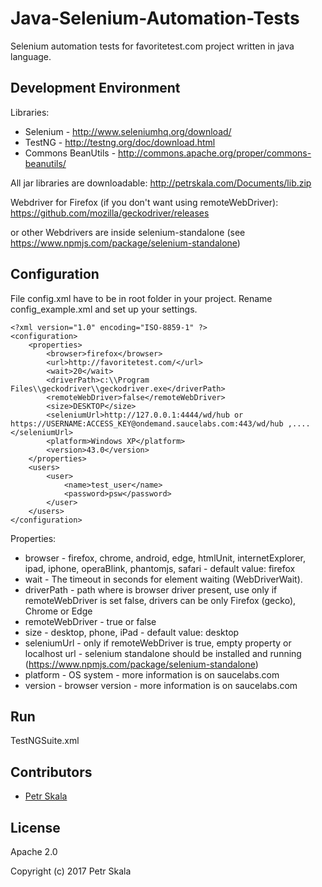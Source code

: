 # Java-Selenium-Automation-Tests

Selenium automation tests for favoritetest.com project written in java language.

## Development Environment

Libraries:
* Selenium - http://www.seleniumhq.org/download/
* TestNG - http://testng.org/doc/download.html
* Commons BeanUtils - http://commons.apache.org/proper/commons-beanutils/

All jar libraries are downloadable: http://petrskala.com/Documents/lib.zip

Webdriver for Firefox (if you don't want using remoteWebDriver):
https://github.com/mozilla/geckodriver/releases

or other Webdrivers are inside selenium-standalone (see https://www.npmjs.com/package/selenium-standalone)


## Configuration

File config.xml have to be in root folder in your project. Rename config_example.xml and set up your settings.

```
<?xml version="1.0" encoding="ISO-8859-1" ?>
<configuration>
    <properties>
        <browser>firefox</browser>
        <url>http://favoritetest.com/</url>
        <wait>20</wait>
        <driverPath>c:\\Program Files\\geckodriver\\geckodriver.exe</driverPath>
        <remoteWebDriver>false</remoteWebDriver>
        <size>DESKTOP</size>
        <seleniumUrl>http://127.0.0.1:4444/wd/hub or https://USERNAME:ACCESS_KEY@ondemand.saucelabs.com:443/wd/hub ,....</seleniumUrl>
        <platform>Windows XP</platform>
        <version>43.0</version>
    </properties>
    <users>
        <user>
            <name>test_user</name>
            <password>psw</password>
        </user>
    </users>
</configuration>
```

Properties:

* browser - firefox, chrome, android, edge, htmlUnit, internetExplorer, ipad, iphone, operaBlink, phantomjs, safari - default value: firefox
* wait - The timeout in seconds for element waiting (WebDriverWait).
* driverPath - path where is browser driver present, use only if remoteWebDriver is set false, drivers can be only Firefox (gecko), Chrome or Edge
* remoteWebDriver - true or false
* size - desktop, phone, iPad  - default value: desktop
* seleniumUrl - only if remoteWebDriver is true, empty property or localhost url - selenium standalone should be installed and running (https://www.npmjs.com/package/selenium-standalone)
* platform - OS system - more information is on saucelabs.com
* version - browser version - more information is on saucelabs.com

## Run

TestNGSuite.xml

## Contributors

* [Petr Skala](http://petrskala.com/)

## License

Apache 2.0

Copyright (c) 2017 Petr Skala